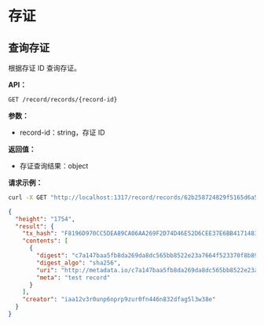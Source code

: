 <!--
order: 5
-->

# 存证

## 查询存证

根据存证 ID 查询存证。

**API：**

```bash
GET /record/records/{record-id}
```

**参数：**

- record-id：string，存证 ID

**返回值：**

- 存证查询结果：object

**请求示例：**

```bash
curl -X GET "http://localhost:1317/record/records/62b258724829f5165d6a5b5befcc889156fc0c81ff6a198f47b50037649201a8" -H "accept: application/json" | jq
```

```json
{
  "height": "1754",
  "result": {
    "tx_hash": "F8196D970CC5DEA89CA06AA269F2D74D46E52D6CEE37E6BB4171483BEC953145",
    "contents": [
      {
        "digest": "c7a147baa5fb8da269da8dc565bb8522e23a7664f523370f8b8957efbdf8052b",
        "digest_algo": "sha256",
        "uri": "http://metadata.io/c7a147baa5fb8da269da8dc565bb8522e23a7664f523370f8b8957efbdf8052b",
        "meta": "test record"
      }
    ],
    "creator": "iaa12v3r0unp6nprp9zur0fn446n832dfag5l3w38e"
  }
}
```
